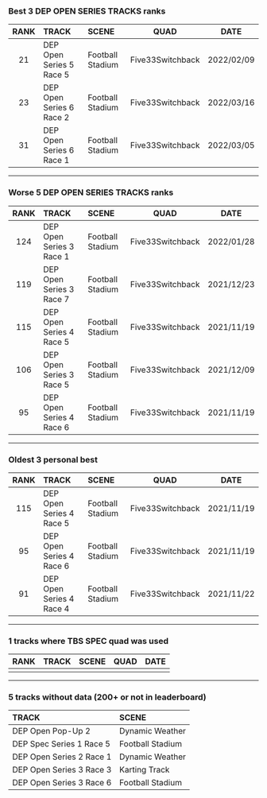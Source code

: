 ### Best 3 DEP OPEN SERIES TRACKS ranks
|RANK|TRACK|SCENE|QUAD|DATE|
|:---:|:---|:---|:---:|:---:|
|21|DEP Open Series 5 Race 5|Football Stadium|Five33Switchback|2022/02/09|
|23|DEP Open Series 6 Race 2|Football Stadium|Five33Switchback|2022/03/16|
|31|DEP Open Series 6 Race 1|Football Stadium|Five33Switchback|2022/03/05|
---
### Worse 5 DEP OPEN SERIES TRACKS ranks
|RANK|TRACK|SCENE|QUAD|DATE|
|:---:|:---|:---|:---:|:---:|
|124|DEP Open Series 3 Race 1|Football Stadium|Five33Switchback|2022/01/28|
|119|DEP Open Series 3 Race 7|Football Stadium|Five33Switchback|2021/12/23|
|115|DEP Open Series 4 Race 5|Football Stadium|Five33Switchback|2021/11/19|
|106|DEP Open Series 3 Race 5|Football Stadium|Five33Switchback|2021/12/09|
|95|DEP Open Series 4 Race 6|Football Stadium|Five33Switchback|2021/11/19|
---
### Oldest 3 personal best
|RANK|TRACK|SCENE|QUAD|DATE|
|:---:|:---|:---|:---:|:---:|
|115|DEP Open Series 4 Race 5|Football Stadium|Five33Switchback|2021/11/19|
|95|DEP Open Series 4 Race 6|Football Stadium|Five33Switchback|2021/11/19|
|91|DEP Open Series 4 Race 4|Football Stadium|Five33Switchback|2021/11/22|
---
### 1 tracks where TBS SPEC quad was used
|RANK|TRACK|SCENE|QUAD|DATE|
|:---:|:---|:---|:---:|:---:|
||||||
---
### 5 tracks without data (200+ or not in leaderboard)
|TRACK|SCENE|
|:---|:---|
|DEP Open Pop-Up 2|Dynamic Weather|
|DEP Spec Series 1 Race 5|Football Stadium|
|DEP Open Series 2 Race 1|Dynamic Weather|
|DEP Open Series 3 Race 3|Karting Track|
|DEP Open Series 3 Race 6|Football Stadium|
